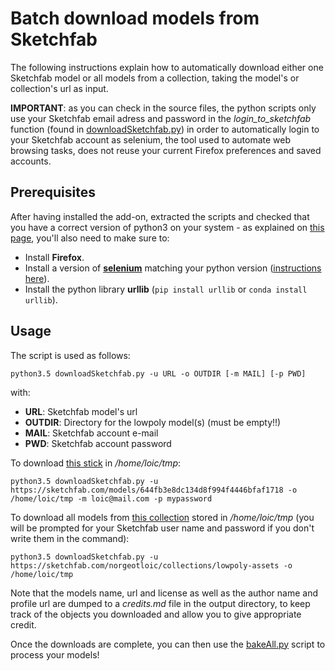 # Batch download models from Sketchfab

The following instructions explain how to automatically download either one Sketchfab model or all models from a collection, taking the model's or collection's url as input.

**IMPORTANT**: as you can check in the source files, the python scripts only use your Sketchfab email adress and password in the *login_to_sketchfab* function (found in [downloadSketchfab.py](https://github.com/norgeotloic/BakeMyScan/blob/master/scripts/downloadSketchfab.py)) in order to automatically login to your Sketchfab account as selenium, the tool used to automate web browsing tasks, does not reuse your current Firefox preferences and saved accounts.

## Prerequisites

After having installed the add-on, extracted the scripts and checked that you have a correct version of python3 on your system - as explained on [this page](SCRIPTS_BATCH.md), you'll also need to make sure to:

* Install **Firefox**.
* Install a version of [**selenium**](https://www.seleniumhq.org/) matching your python version ([instructions here](https://selenium-python.readthedocs.io/installation.html)).
* Install the python library **urllib** (```pip install urllib``` or ```conda install urllib```).

## Usage

The script is used as follows:

```
python3.5 downloadSketchfab.py -u URL -o OUTDIR [-m MAIL] [-p PWD]
```
with:

* **URL**: Sketchfab model's url
* **OUTDIR**: Directory for the lowpoly model(s) (must be empty!!)
* **MAIL**: Sketchfab account e-mail
* **PWD**: Sketchfab account password

To download [this stick](https://sketchfab.com/models/644fb3e8dc134d8f994f4446bfaf1718) in */home/loic/tmp*:
```
python3.5 downloadSketchfab.py -u https://sketchfab.com/models/644fb3e8dc134d8f994f4446bfaf1718 -o /home/loic/tmp -m loic@mail.com -p mypassword
```

To download all models from [this collection](https://sketchfab.com/norgeotloic/collections/lowpoly-assets) stored in */home/loic/tmp* (you will be prompted for your Sketchfab user name and password if you don't write them in the command):

```
python3.5 downloadSketchfab.py -u https://sketchfab.com/norgeotloic/collections/lowpoly-assets -o /home/loic/tmp
```

Note that the models name, url and license as well as the author name and profile url are dumped to a *credits.md* file in the output directory, to keep track of the objects you downloaded and allow you to give appropriate credit.

Once the downloads are complete, you can then use the [bakeAll.py](/scripts/bakeAll.py) script to process your models!
